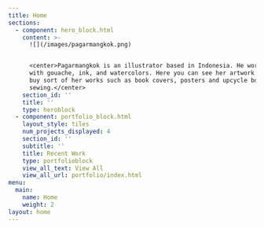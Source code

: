 ```yaml
---
title: Home
sections:
  - component: hero_block.html
    content: >-
      ![](/images/pagarmangkok.png)


      <center>Pagarmangkok is an illustrator based in Indonesia. He work mainly
      with gouache, ink, and watercolors. Here you can see her artwork and can
      buy sort of her works such as book covers, posters and upcycle book
      sewing.</center>
    section_id: ''
    title: ''
    type: heroblock
  - component: portfolio_block.html
    layout_style: tiles
    num_projects_displayed: 4
    section_id: ''
    subtitle: ''
    title: Recent Work
    type: portfolioblock
    view_all_text: View All
    view_all_url: portfolio/index.html
menu:
  main:
    name: Home
    weight: 2
layout: home
---
```


